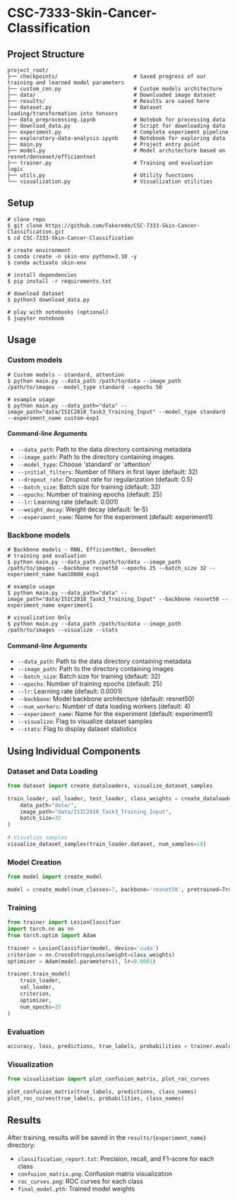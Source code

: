 # CSC-7333-Skin-Cancer-Classification

## Project Structure

```
project_root/
├── checkpoints/                        # Saved progress of our training and learned model parameters
├── custom_cnn.py                       # Custom models architecture
├── data/                               # Downloaded image dataset
├── results/                            # Results are saved here
├── dataset.py                          # Dataset loading/transformation into tensors
├── data_preprocessing.ipynb            # Notebok for processing data
├── download_data.py                    # Script for downloading data
├── experiment.py                       # Complete experiment pipeline
├── exploratory-data-analysis.ipynb     # Notebook for exploring data
├── main.py                             # Project entry point
├── model.py                            # Model architecture based on resnet/densenet/efficientnet
├── trainer.py                          # Training and evaluation logic
├── utils.py                            # Utility functions
└── visualization.py                    # Visualization utilities
```

## Setup 

```shell
# clone repo
$ git clone https://github.com/Fakorede/CSC-7333-Skin-Cancer-Classification.git
$ cd CSC-7333-Skin-Cancer-Classification

# create environment
$ conda create -n skin-env python=3.10 -y
$ conda activate skin-env

# install dependencies
$ pip install -r requirements.txt

# download dataset
$ python3 download_data.py

# play with notebooks (optional)
$ jupyter notebook

```


## Usage 

### Custom models

```shell
# Custom models - standard, attention
$ python main.py --data_path /path/to/data --image_path /path/to/images --model_type standard --epochs 50

# example usage
$ python main.py --data_path="data" --image_path="data/ISIC2018_Task3_Training_Input" --model_type standard --experiment_name custom-exp1
```

#### Command-line Arguments
- `--data_path`: Path to the data directory containing metadata
- `--image_path`: Path to the directory containing images
- `--model_type`: Choose 'standard' or 'attention'
- `--initial_filters`: Number of filters in first layer (default: 32)
- `--dropout_rate`: Dropout rate for regularization (default: 0.5)
- `--batch_size`: Batch size for training (default: 32)
- `--epochs`: Number of training epochs (default: 25)
- `--lr`: Learning rate (default: 0.001)
- `--weight_decay`: Weight decay (default: 1e-5)
- `--experiment_name`: Name for the experiment (default: experiment1)


### Backbone models

```shell
# Backbone models - RNN, EfficientNet, DenseNet
# training and evaluation
$ python main.py --data_path /path/to/data --image_path /path/to/images --backbone resnet50 --epochs 25 --batch_size 32 --experiment_name ham10000_exp1

# example usage
$ python main.py --data_path="data" --image_path="data/ISIC2018_Task3_Training_Input" --backbone resnet50 --experiment_name experiment1

# visualization Only
$ python main.py --data_path /path/to/data --image_path /path/to/images --visualize --stats
```


#### Command-line Arguments

- `--data_path`: Path to the data directory containing metadata
- `--image_path`: Path to the directory containing images
- `--batch_size`: Batch size for training (default: 32)
- `--epochs`: Number of training epochs (default: 25)
- `--lr`: Learning rate (default: 0.0001)
- `--backbone`: Model backbone architecture (default: resnet50)
- `--num_workers`: Number of data loading workers (default: 4)
- `--experiment_name`: Name for the experiment (default: experiment1)
- `--visualize`: Flag to visualize dataset samples
- `--stats`: Flag to display dataset statistics


## Using Individual Components

### Dataset and Data Loading

```python
from dataset import create_dataloaders, visualize_dataset_samples

train_loader, val_loader, test_loader, class_weights = create_dataloaders(
    data_path="data/",
    image_path="data/ISIC2018_Task3_Training_Input",
    batch_size=32
)

# Visualize samples
visualize_dataset_samples(train_loader.dataset, num_samples=10)
```

### Model Creation

```python
from model import create_model

model = create_model(num_classes=7, backbone='resnet50', pretrained=True)
```

### Training

```python
from trainer import LesionClassifier
import torch.nn as nn
from torch.optim import Adam

trainer = LesionClassifier(model, device='cuda')
criterion = nn.CrossEntropyLoss(weight=class_weights)
optimizer = Adam(model.parameters(), lr=0.0001)

trainer.train_model(
    train_loader, 
    val_loader, 
    criterion, 
    optimizer, 
    num_epochs=25
)
```

### Evaluation

```python
accuracy, loss, predictions, true_labels, probabilities = trainer.evaluate(test_loader)
```

### Visualization

```python
from visualization import plot_confusion_matrix, plot_roc_curves

plot_confusion_matrix(true_labels, predictions, class_names)
plot_roc_curves(true_labels, probabilities, class_names)
```

## Results

After training, results will be saved in the `results/{experiment_name}` directory:

- `classification_report.txt`: Precision, recall, and F1-score for each class
- `confusion_matrix.png`: Confusion matrix visualization
- `roc_curves.png`: ROC curves for each class
- `final_model.pth`: Trained model weights

